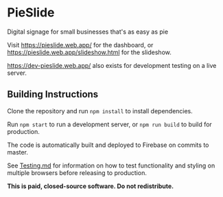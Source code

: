 # PieSlide

Digital signage for small businesses that's as easy as pie

Visit https://pieslide.web.app/ for the dashboard, or https://pieslide.web.app/slideshow.html for the slideshow.

https://dev-pieslide.web.app/ also exists for development testing on a live server.

## Building Instructions

Clone the repository and run `npm install` to install dependencies.

Run `npm start` to run a development server, or `npm run build` to build for production.

The code is automatically built and deployed to Firebase on commits to master.

See [Testing.md](Testing.md) for information on how to test functionality and styling on multiple browsers before releasing to production.

**This is paid, closed-source software. Do not redistribute.**
